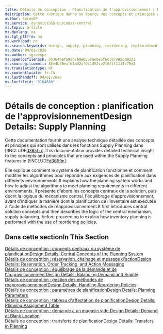 ```yaml
---
title: Détails de conception - Planification de l'approvisionnement | Microsoft Docs
description: Cette rubrique donne un aperçu des concepts et principes qui sont utilisés avec les fonctionnalités de planification de l'approvisionnement dans Business Central.
author: SorenGP
ms.service: dynamics365-business-central
ms.topic: article
ms.devlang: na
ms.tgt_pltfrm: na
ms.workload: na
ms.search.keywords: design, supply, planning, reordering, replenishment
ms.date: 04/01/2020
ms.author: sgroespe
ms.openlocfilehash: 8b364aef69ab7b9e036caebe2f60387982cd9221
ms.sourcegitcommit: 88e4b30eaf6fa32af0c1452ce2f85ff1111c75e2
ms.translationtype: HT
ms.contentlocale: fr-CA
ms.lasthandoff: 04/01/2020
ms.locfileid: "3184680"
---
```

# <a name="design-details-supply-planning"></a><span data-ttu-id="6eb5b-103">Détails de conception : planification de l'approvisionnement</span><span class="sxs-lookup"><span data-stu-id="6eb5b-103">Design Details: Supply Planning</span></span>
<span data-ttu-id="6eb5b-104">Cette documentation fournit une analyse technique détaillée des concepts et principes qui sont utilisés dans les fonctions Supply Planning dans [!INCLUDE[d365fin](includes/d365fin_md.md)].</span><span class="sxs-lookup"><span data-stu-id="6eb5b-104">This documentation provides detailed technical insight to the concepts and principles that are used within the Supply Planning features in [!INCLUDE[d365fin](includes/d365fin_md.md)].</span></span>  

<span data-ttu-id="6eb5b-105">Elle explique comment le système de planification fonctionne et comment modifier les algorithmes pour répondre aux exigences de planification dans différents environnements.</span><span class="sxs-lookup"><span data-stu-id="6eb5b-105">It explains how the planning system works and how to adjust the algorithms to meet planning requirements in different environments.</span></span> <span data-ttu-id="6eb5b-106">Il présente d'abord les concepts centraux de la solution, puis décrit la logique du mécanisme central, l'équilibrage d'approvisionnement, avant d'indiquer la manière dont la planification de l'inventaire est exécutée à l'aide de méthodes de réapprovisionnement.</span><span class="sxs-lookup"><span data-stu-id="6eb5b-106">It first introduces central solution concepts and then describes the logic of the central mechanism, supply balancing, before proceeding to explain how inventory planning is performed with the use of reordering policies.</span></span>  

## <a name="in-this-section"></a><span data-ttu-id="6eb5b-107">Dans cette section</span><span class="sxs-lookup"><span data-stu-id="6eb5b-107">In This Section</span></span>  
[<span data-ttu-id="6eb5b-108">Détails de conception : concepts centraux du système de planification</span><span class="sxs-lookup"><span data-stu-id="6eb5b-108">Design Details: Central Concepts of the Planning System</span></span>](design-details-central-concepts-of-the-planning-system.md)  
[<span data-ttu-id="6eb5b-109">Détails de conception : réservation, chaînage et message d'action</span><span class="sxs-lookup"><span data-stu-id="6eb5b-109">Design Details: Reservation, Order Tracking, and Action Messaging</span></span>](design-details-reservation-order-tracking-and-action-messaging.md)  
[<span data-ttu-id="6eb5b-110">Détails de conception : équilibrage de la demande et de l'approvisionnement</span><span class="sxs-lookup"><span data-stu-id="6eb5b-110">Design Details: Balancing Demand and Supply</span></span>](design-details-balancing-demand-and-supply.md)  
[<span data-ttu-id="6eb5b-111">Détails de conception : gestion des méthodes de réapprovisionnement</span><span class="sxs-lookup"><span data-stu-id="6eb5b-111">Design Details: Handling Reordering Policies</span></span>](design-details-handling-reordering-policies.md)  
[<span data-ttu-id="6eb5b-112">Détails de conception : paramètres de planification</span><span class="sxs-lookup"><span data-stu-id="6eb5b-112">Design Details: Planning Parameters</span></span>](design-details-planning-parameters.md)  
[<span data-ttu-id="6eb5b-113">Détails de conception : tableau d'affectation de planification</span><span class="sxs-lookup"><span data-stu-id="6eb5b-113">Design Details: Planning Assignment Table</span></span>](design-details-planning-assignment-table.md)  
[<span data-ttu-id="6eb5b-114">Détails de conception : demande à un magasin vide.</span><span class="sxs-lookup"><span data-stu-id="6eb5b-114">Design Details: Demand at Blank Location</span></span>](design-details-demand-at-blank-location.md)  
[<span data-ttu-id="6eb5b-115">Détails de conception : transferts de planification</span><span class="sxs-lookup"><span data-stu-id="6eb5b-115">Design Details: Transfers in Planning</span></span>](design-details-transfers-in-planning.md)
